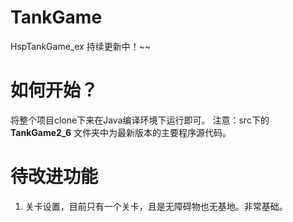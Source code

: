 # TankGame
HspTankGame_ex
  持续更新中！~~
# 如何开始？
  将整个项目clone下来在Java编译环境下运行即可。
  注意：src下的**TankGame2_6** 文件夹中为最新版本的主要程序源代码。
# 待改进功能
  1. 关卡设置，目前只有一个关卡，且是无障碍物也无基地。非常基础。  
